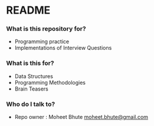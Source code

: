 # README #

### What is this repository for? ###

* Programming practice
* Implementations of Interview Questions

### What is this for? ###
* Data Structures
* Programming Methodologies
* Brain Teasers

### Who do I talk to? ###

* Repo owner : Moheet Bhute <moheet.bhute@gmail.com>
